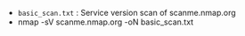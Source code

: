- `basic_scan.txt` : Service version scan of scanme.nmap.org
- nmap -sV scanme.nmap.org -oN basic_scan.txt
